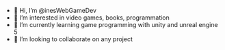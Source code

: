 - 👋 Hi, I’m @inesWebGameDev
- 👀 I’m interested in video games, books, programmation
- 🌱 I’m currently learning game programming with unity and unreal engine 5
- 💞️ I’m looking to collaborate on any project

<!---
inesWebGameDev/inesWebGameDev is a ✨ special ✨ repository because its `README.md` (this file) appears on your GitHub profile.
You can click the Preview link to take a look at your changes.
--->

